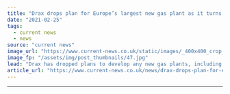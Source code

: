 ```yaml
---
title: "Drax drops plan for Europe’s largest new gas plant as it turns its back on fossil fuels"
date: "2021-02-25"
tags: 
  - current news
  - news
source: "current news"
image_url: "https://www.current-news.co.uk/static/images/_400x400_crop_center-center/Water-cooling-tower-at-Drax-credit-Drax.jpg"
image_fp: "/assets/img/post_thumbnails/47.jpg"
lead: "​Drax has dropped plans to develop any new gas plants, including its plans to build Europe's biggest CCGT plant as it moves to turn its back on fossil fuels."
article_url: "https://www.current-news.co.uk/news/drax-drops-plan-for-europes-largest-new-gas-plant-as-it-turns-its-back-on-fossil-fuels?utm_source=rss-feeds&utm_medium=rss&utm_campaign=rss"
---
```


---
